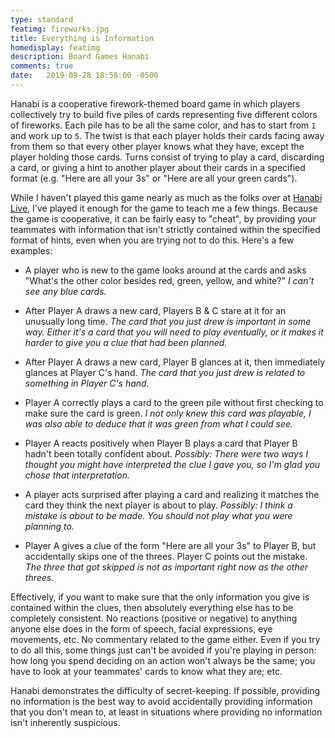 ```yaml
---
type: standard
featimg: fireworks.jpg
title: Everything is Information
homedisplay: featimg
description: Board Games Hanabi
comments: true
date:   2019-09-28 18:58:00 -0500
---
```


Hanabi is a cooperative firework-themed board game in which players collectively try to build five piles of cards representing five different colors of fireworks.  Each pile has to be all the same color, and has to start from `1` and work up to `5`.  The twist is that each player holds their cards facing away from them so that every other player knows what they have, except the player holding those cards.  Turns consist of trying to play a card, discarding a card, or giving a hint to another player about their cards in a specified format (e.g. "Here are all your 3s" or "Here are all your green cards").

While I haven't played this game nearly as much as the folks over at [Hanabi Live](https://github.com/Zamiell/hanabi-conventions), I've played it enough for the game to teach me a few things.  Because the game is cooperative, it can be fairly easy to "cheat", by providing your teammates with information that isn't strictly contained within the specified format of hints, even when you are trying not to do this.  Here's a few examples:

* A player who is new to the game looks around at the cards and asks "What's the other color besides red, green, yellow, and white?" *I can't see any blue cards.*

* After Player A draws a new card, Players B & C stare at it for an unusually long time. *The card that you just drew is important in some way.  Either it's a card that you will need to play eventually, or it makes it harder to give you a clue that had been planned.* 

* After Player A draws a new card, Player B glances at it, then immediately glances at Player C's hand. *The card that you just drew is related to something in Player C's hand.*

* Player A correctly plays a card to the green pile without first checking to make sure the card is green. *I not only knew this card was playable, I was also able to deduce that it was green from what I could see.*

* Player A reacts positively when Player B plays a card that Player B hadn't been totally confident about. *Possibly: There were two ways I thought you might have interpreted the clue I gave you, so I'm glad you chose that interpretation.*

* A player acts surprised after playing a card and realizing it matches the card they think the next player is about to play. *Possibly: I think a mistake is about to be made.  You should not play what you were planning to.*

* Player A gives a clue of the form "Here are all your 3s" to Player B, but accidentally skips one of the threes.  Player C points out the mistake. *The three that got skipped is not as important right now as the other threes.*

Effectively, if you want to make sure that the only information you give is contained within the clues, then absolutely everything else has to be completely consistent.  No reactions (positive or negative) to anything anyone else does in the form of speech, facial expressions, eye movements, etc.  No commentary related to the game either. Even if you try to do all this, some things just can't be avoided if you're playing in person: how long you spend deciding on an action won't always be the same; you have to look at your teammates' cards to know what they are; etc.

Hanabi demonstrates the difficulty of secret-keeping.  If possible, providing no information is the best way to avoid accidentally providing information that you don't mean to, at least in situations where providing no information isn't inherently suspicious.  